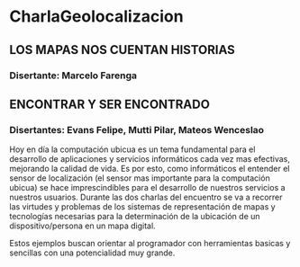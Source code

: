 # CharlaGeolocalizacion
## LOS MAPAS NOS CUENTAN HISTORIAS
### Disertante: Marcelo Farenga
## ENCONTRAR Y SER ENCONTRADO
### Disertantes: Evans Felipe, Mutti Pilar, Mateos Wenceslao

Hoy en día la computación ubicua es un tema fundamental para el desarrollo de aplicaciones y servicios informáticos cada vez mas efectivas, mejorando la calidad de vida. Es por esto, como informáticos el entender el sensor de localización (el sensor mas importante para la computación ubicua) se hace imprescindibles para el desarrollo de nuestros servicios a nuestros usuarios.
Durante las dos charlas del encuentro se va a recorrer las virtudes y problemas de los sistemas de representación de mapas y tecnologías necesarias para la determinación de la ubicación de un dispositivo/persona en un mapa digital.

Estos ejemplos buscan orientar al programador con herramientas basicas y sencillas con una potencialidad
muy grande.